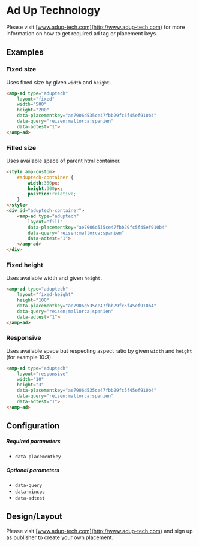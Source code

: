 <!---
Copyright 2016 The AMP HTML Authors. All Rights Reserved.

Licensed under the Apache License, Version 2.0 (the "License");
you may not use this file except in compliance with the License.
You may obtain a copy of the License at

      http://www.apache.org/licenses/LICENSE-2.0

Unless required by applicable law or agreed to in writing, software
distributed under the License is distributed on an "AS-IS" BASIS,
WITHOUT WARRANTIES OR CONDITIONS OF ANY KIND, either express or implied.
See the License for the specific language governing permissions and
limitations under the License.
-->

# Ad Up Technology

Please visit [www.adup-tech.com](http://www.adup-tech.com) for more information
on how to get required ad tag or placement keys.

## Examples

### Fixed size
Uses fixed size by given ```width``` and ```height```.

```html
<amp-ad type="aduptech"
    layout="fixed"
    width="500"
    height="200"
    data-placementkey="ae7906d535ce47fbb29fc5f45ef910b4"
    data-query="reisen;mallorca;spanien"
    data-adtest="1">
</amp-ad>
```

### Filled size
Uses available space of parent html container.
```html
<style amp-custom>
    #aduptech-container {
        width:350px;
        height:300px;
        position:relative;
    }
</style>
<div id="aduptech-container">
    <amp-ad type="aduptech"
        layout="fill"
        data-placementkey="ae7906d535ce47fbb29fc5f45ef910b4"
        data-query="reisen;mallorca;spanien"
        data-adtest="1">
    </amp-ad>
</div>
```

### Fixed height
Uses available width and given ```height```.

```html
<amp-ad type="aduptech"
    layout="fixed-height"
    height="100"
    data-placementkey="ae7906d535ce47fbb29fc5f45ef910b4"
    data-query="reisen;mallorca;spanien"
    data-adtest="1">
</amp-ad>
```

### Responsive
Uses available space but respecting aspect ratio by given ```width``` and ```height``` (for example 10:3).

```html
<amp-ad type="aduptech"
    layout="responsive"
    width="10"
    height="3"
    data-placementkey="ae7906d535ce47fbb29fc5f45ef910b4"
    data-query="reisen;mallorca;spanien"
    data-adtest="1">
</amp-ad>
```

## Configuration

##### Required parameters
* ```data-placementkey```

##### Optional parameters
* ```data-query```
* ```data-mincpc```
* ```data-adtest```

## Design/Layout
Please visit [www.adup-tech.com](http://www.adup-tech.com) and sign up as publisher
to create your own placement.